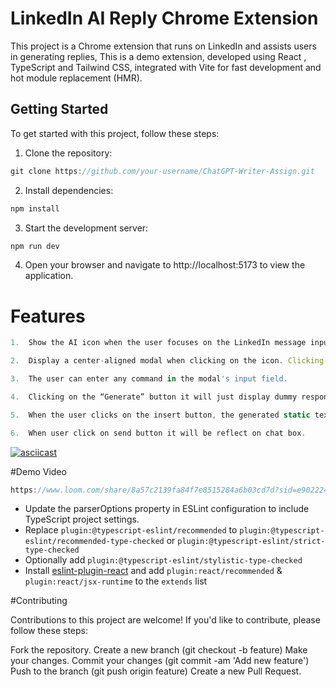 # LinkedIn AI Reply Chrome Extension

This project is a Chrome extension that runs on LinkedIn and assists users in generating replies, This is a demo extension, developed using React , TypeScript and Tailwind CSS, integrated with Vite for fast development and hot module replacement (HMR).

## Getting Started

To get started with this project, follow these steps:

1. Clone the repository:

```js
git clone https://github.com/your-username/ChatGPT-Writer-Assign.git
```

2. Install dependencies:

```js
npm install
```

3. Start the development server:

```js
npm run dev
```

4. Open your browser and navigate to http://localhost:5173 to view the application.

# Features

```js
1.  Show the AI icon when the user focuses on the LinkedIn message input field. The icon will disappear when the input field is no longer focused.

```

```js
2.  Display a center-aligned modal when clicking on the icon. Clicking anywhere outside this modal it will close it.
```

```js
3.  The user can enter any command in the modal's input field.
```

```js
4.  Clicking on the “Generate” button it will just display dummy response: "Thank you for the opportunity! If you have any more questions or if there's anything else I can help you with, feel free to ask." The “Regenerate” button should be non-functional.
```

```js
5.  When the user clicks on the insert button, the generated static text will be inserted into the message input field.
```

```js
6.  When user click on send button it will be reflect on chat box.
```

[![asciicast](https://asciinema.org/a/113463.png)](https://www.loom.com/share/8a57c2139fa84f7e8515284a6b03cd7d?sid=e9022249-99c0-4d7c-ab2c-2d081043189d)

#Demo Video

```js
https://www.loom.com/share/8a57c2139fa84f7e8515284a6b03cd7d?sid=e9022249-99c0-4d7c-ab2c-2d081043189d
```

- Update the parserOptions property in ESLint configuration to include TypeScript project settings.
- Replace `plugin:@typescript-eslint/recommended` to `plugin:@typescript-eslint/recommended-type-checked` or `plugin:@typescript-eslint/strict-type-checked`
- Optionally add `plugin:@typescript-eslint/stylistic-type-checked`
- Install [eslint-plugin-react](https://github.com/jsx-eslint/eslint-plugin-react) and add `plugin:react/recommended` & `plugin:react/jsx-runtime` to the `extends` list

#Contributing

Contributions to this project are welcome! If you'd like to contribute, please follow these steps:

Fork the repository.
Create a new branch (git checkout -b feature)
Make your changes.
Commit your changes (git commit -am 'Add new feature')
Push to the branch (git push origin feature)
Create a new Pull Request.
